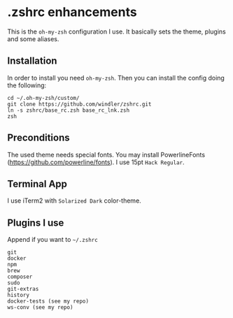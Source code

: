 # .zshrc enhancements
This is the `oh-my-zsh` configuration I use. It basically sets the theme, plugins and some aliases.

## Installation
In order to install you need `oh-my-zsh`. Then you can install the config doing the following:

```
cd ~/.oh-my-zsh/custom/
git clone https://github.com/windler/zshrc.git
ln -s zshrc/base_rc.zsh base_rc_lnk.zsh
zsh
```

## Preconditions
The used theme needs special fonts. You may install PowerlineFonts (https://github.com/powerline/fonts).
I use 15pt `Hack Regular`.

## Terminal App
I use iTerm2 with `Solarized Dark` color-theme.

## Plugins I use
Append if you want to `~/.zshrc`

```
git
docker
npm
brew
composer
sudo
git-extras
history
docker-tests (see my repo)
ws-conv (see my repo)
```
